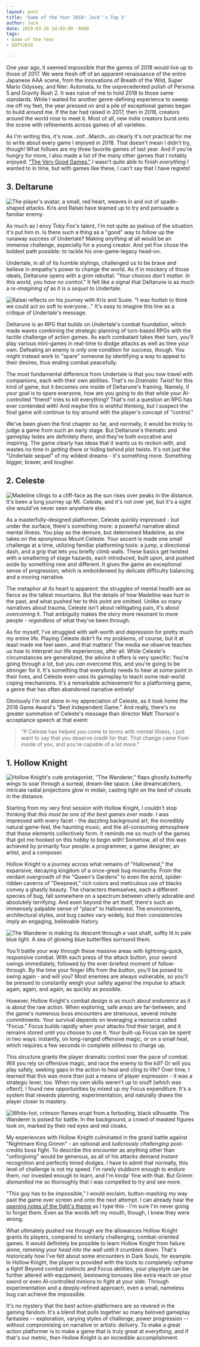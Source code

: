 ```yaml
---
layout: post
title: 'Game of the Year 2018: Jack''s Top 3'
author: Jack
date: 2019-03-26 14:03:00 -0500
tags:
- Game of the Year
- GOTY2018

---
```

One year ago, it seemed impossible that the games of 2018 would live up to those of 2017. We were fresh off of an apparent renaissance of the entire Japanese AAA scene, from the innovations of Breath of the Wild, Super Mario Odyssey, and Nier: Automata, to the unprecedented polish of Persona 5 and Gravity Rush 2. It was naive of me to hold 2018 to those same standards. While I waited for another genre-defining experience to sweep me off my feet, the year pressed on and a pile of exceptional games began to build around me. If the bar had raised in 2017, then in 2018, creators around the world rose to meet it. Most of all, new indie creators burst onto the scene with refinements across games of all varieties.

As I'm writing this, it's now...oof...March...so clearly it's not practical for me to write about every game I enjoyed in 2018. That doesn't mean I didn't try, though! What follows are my three favorite games of last year. And if you're hungry for more, I also made a list of the many other games that I notably enjoyed: ["The Very Good Games."](/2019/02/14/goty-2018-very-good-games.html) I wasn't quite able to finish _everything_ I wanted to in time, but with games like these, I can't say that I have regrets!

## 3. Deltarune

![The player's avatar, a small, red heart, weaves in and out of spade-shaped attacks. Kris and Ralsei have teamed up to try and persuade a familiar enemy.](https://res.cloudinary.com/levelplusone/image/upload/v1553660206/deltarune-combat_oymmin.jpg#full)

As much as I envy Toby Fox's talent, I'm not quite as jealous of the situation it's put him in. Is there such a thing as a "good" way to follow up the runaway success of Undertale? Making _anything_ at all would be an immense challenge, especially for a young creator. And yet Fox chose the boldest path possible: to tackle his one-game-legacy head-on.

Undertale, in all of its humble stylings, challenged us to be brave and believe in empathy's power to change the world. As if in mockery of those ideals, Deltarune opens with a grim rebuttal: _"Your choices don't matter. In this world, you have no control."_ It felt like a signal that Deltarune is as much a _re-imagining of_ as it is a _sequel to_ Undertale.

![Ralsei reflects on his journey with Kris and Susie. "I was foolish to think we could act so soft to everyone..." It's easy to imagine this line as a critique of Undertale's message.](https://res.cloudinary.com/levelplusone/image/upload/v1553660207/deltarune-kindness_xqe22i.jpg#full)

Deltarune is an RPG that builds on Undertale's combat foundation, which made waves combining the strategic planning of turn-based RPGs with the tactile challenge of action games. As each combatant takes their turn, you'll play various mini-games in real-time to dodge attacks as well as time your own. Defeating an enemy is only one condition for success, though. You might instead work to "spare" someone by identifying a way to appeal to their desires, thus ending combat peacefully.

The most fundamental difference from Undertale is that you now travel with companions, each with their own abilities. That's no _Dramatic Twist!_ for this kind of game, but it _becomes one_ inside of Deltarune's framing. Namely, if your goal is to spare everyone, how are you going to do that while your AI-controlled "friend" tries to kill everything? That's not a question an RPG has ever contended with! And maybe this is wishful thinking, but I suspect the final game will continue to toy around with the player's concept of "control."

We've been given the first chapter so far, and normally, it would be tricky to judge a game from such an early stage. But Deltarune's thematic and gameplay ledes are definitely _there_, and they're both evocative and inspiring. The game clearly has ideas that it wants us to reckon with, and wastes no time in _getting_ there or hiding behind plot twists. It's not just the "Undertale sequel" of my wildest dreams - it's something more. Something bigger, braver, and tougher.

## 2. Celeste

![Madeline clings to a cliff-face as the sun rises over peaks in the distance. It's been a long journey up Mt. Celeste, and it's not over yet, but it's a sight she would've never seen anywhere else.](https://res.cloudinary.com/levelplusone/image/upload/v1553660206/celeste-summit_x5tiwq.jpg#full)

As a masterfully-designed platformer, Celeste quickly impressed - but under the surface, there's something more: a powerful narrative about mental illness. You play as the demure, but determined Madeline, as she takes on the eponymous Mount Celeste. Your ascent is made one small challenge at a time, utilizing familiar platforming tools: a jump, a directional dash, and a grip that lets you briefly climb walls. These basics get twisted with a smattering of stage hazards, each introduced, built upon, and pushed aside by something new and different. It gives the game an exceptional sense of progression, which is emboldeneed by delicate difficulty balancing and a moving narrative.

The metaphor at its heart is apparent: the struggles of mental health are as fierce as the tallest mountains. But the details of how Madeline was hurt in the past, and what pushed her to this point are omitted. Unlike so many narratives about trauma, Celeste isn't about relitigating pain, it's about _overcoming_ it. That ambiguity makes the story more resonant to more people - _regardless_ of what they've been through.

As for myself, I've struggled with self-worth and depression for pretty much my entire life. Playing Celeste didn't fix my problems, of course, but it at least made me feel seen...and that matters! The media we observe teaches us how to interpret our life experiences, after all. While Celeste's circumstances are generalized, the advice it offers is very specific: You're going through a lot, but you _can_ overcome this, and you're going to be stronger for it. It's something that everybody needs to hear at some point in their lives, and Celeste even uses its gameplay to teach some real-world coping mechanisms. It's a remarkable achievement for a platforming game, a genre that has often abandoned narrative entirely!

Obviously I'm not alone in my appreciation of Celeste, as it took home the 2018 Game Award's "Best Independent Game." And really, there's no greater summation of Celeste's message than director Matt Thorson's acceptance speech at that event:

> "If Celeste has helped you come to terms with mental illness, I just want to say that you deserve credit for that. That change came from inside of you, and you're capable of a lot more."

## 1. Hollow Knight

![Hollow Knight's cute protagonist, "The Wanderer," flaps ghostly butterfly wings to soar through a surreal, dream-like space. Like dreamcatchers, intricate radial projections glow in midair, casting light on the bed of clouds in the distance.](https://res.cloudinary.com/levelplusone/image/upload/v1553660206/hollowknight-dreams_jmawrx.jpg#full)

Starting from my very first session with Hollow Knight, I couldn't stop thinking that _this must be one of the best games ever made_. I was impressed with every facet - the dazzling background art, the incredibly natural game-feel, the haunting music, and the all-consuming atmosphere that these elements collectively form. It reminds me so much of the games that got me hooked on this hobby to begin with! Somehow, all of this was achieved by primarily four people: a programmer, a game designer, an artist, and a composer.

Hollow Knight is a journey across what remains of "Hallownest," the expansive, decaying kingdom of a once-great bug monarchy.  From the verdant overgrowth of the "Queen's Gardens" to even the acrid, spider-ridden caverns of "Deepnest," rich colors and meticulous use of blacks convey a ghastly beauty. The characters themselves, each a different species of bug, fall somewhere on a spectrum between utterly adorable and absolutely terrifying. And even beyond the art itself, there's such an immensely palpable sense of "place" to Hallownest. The environments, architectural styles, and bug castes vary widely, but their consistencies imply an engaging, believable history.

![The Wanderer is making its descent through a vast shaft, softly lit in pale blue light. A sea of glowing blue butterflies surround them.](https://res.cloudinary.com/levelplusone/image/upload/v1553660207/hollowknight-scenery_cx0guo.jpg#full)

You'll battle your way through these massive areas with lightning-quick, responsive combat. With each press of the attack button, your sword swings immediately, followed by the ever-briefest moment of follow-through. By the time your finger lifts from the button, you'll be poised to swing again - and will you? Most enemies are always vulnerable, so you'll be pressed to constantly weigh your safety against the impulse to attack again, again, and again, as quickly as possible.

However, Hollow Knight's combat design is as much about _endurance_ as it is about the raw action. When exploring, safe areas are far-between, and the game's numerous boss encounters are strenuous, several minute commitments. Your survival depends on leveraging a resource called "Focus." Focus builds rapidly when your attacks find their target, and it remains stored until you choose to use it. Your built-up Focus can be spent in two ways: instantly, on long-ranged offensive magic, or on a small heal, which requires a few seconds in complete stillness to charge up.

This structure grants the player dramatic control over the pace of combat. Will you rely on offensive magic, and race the enemy to the kill? Or will you play safely, seeking gaps in the action to heal and cling to life? Over time, I learned that this was more than just a means of player expression - it was a strategic lever, too. When my own skills weren't up to snuff (which was often!), I found new opportunities by mixed up my Focus expenditure. It's a system that rewards planning, experimentation, and naturally draws the player closer to mastery.

![White-hot, crimson flames erupt from a forboding, black silhouette. The Wanderer is poised for battle. In the background, a crowd of masked figures look on, marked by their red eyes and red cloaks.](https://res.cloudinary.com/levelplusone/image/upload/v1553660207/hollowknight-grimm_u0hhsc.jpg#full)

My experiences with Hollow Knight culminated in the grand battle against "Nightmare King Grimm" - an optional and _ludicrously challenging_ post-credits boss fight. To describe this encounter as anything other than "unforgiving" would be generous, as all of his attacks demand _instant_ recognition and perfectly timed dodges. I have to admit that normally, this level of challenge is not my speed. I'm rarely stubborn enough to endure them, nor invested enough to learn, and I'm kinda' fine with that. But Grimm _dismantled_ me so thoroughly that I was compelled to try and see more.

"This guy has to be impossible," I would exclaim, button-mashing my way past the game over screen and onto the next attempt. I can already hear the [opening notes of the fight's theme](https://christopherlarkin.bandcamp.com/track/nightmare-king) as I type this - I'm sure I'm never going to forget them. Even as the words left my mouth, though, I knew they were wrong.

What ultimately pushed me through are the allowances Hollow Knight grants its players, compared to similarly challenging, combat-oriented games. It would definitely be possible to learn Hollow Knight from failure alone, _ramming your head into the wall_ until it crumbles down. That's historically how I've felt about some encounters in Dark Souls, for example. In Hollow Knight, the player is provided with the tools to completely _reframe_ a fight! Beyond combat instincts and Focus abilities, your playstyle can be further altered with equipment, bestowing bonuses like extra reach on your sword or even AI-controlled minions to fight at your side. Through experimentation and a deeply-refined approach, even a small, nameless bug can achieve the impossible.

It's no mystery that the best action-platformers are so revered in the gaming fandom. It's a blend that pulls together so many beloved gameplay fantasies -- exploration, varying styles of challenge, power progression -- without compromising on narrative or artistic delivery. To make a great action platformer is to make a game that is truly great at _everything_, and if that's our metric, then Hollow Knight is an incredible accomplishment.